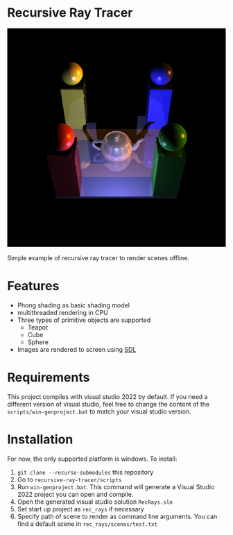 # Recursive Ray Tracer

<p align="center">
   <img src="img/sample_scene_rtv1.png" alt="recursive ray tracer v1 output" style="center"/>
</p>
Simple example of recursive ray tracer to render scenes offline. 

# Features 
* Phong shading as basic shading model 
* multithreaded rendering in CPU
* Three types of primitive objects are supported
    * Teapot 
    * Cube
    * Sphere
* Images are rendered to screen using [SDL](https://www.libsdl.org)

# Requirements
This project compiles with visual studio 2022 by default. If you need a different version of visual studio, feel free to change the content 
of the `scripts/win-genproject.bat` to match your visual studio version.

# Installation 
For now, the only supported platform is windows. To install: 
1. `git clone --recurse-submodules` this repository
2. Go to `recursive-ray-tracer/scripts`
3. Run `win-genproject.bat`. This command will generate a Visual Studio 2022 project you can open and compile.
4. Open the generated visual studio solution `RecRays.sln`
5. Set start up project as `rec_rays` if necessary
6. Specify path of scene to render as command line arguments. You can find a default scene in `rec_rays/scenes/test.txt`


